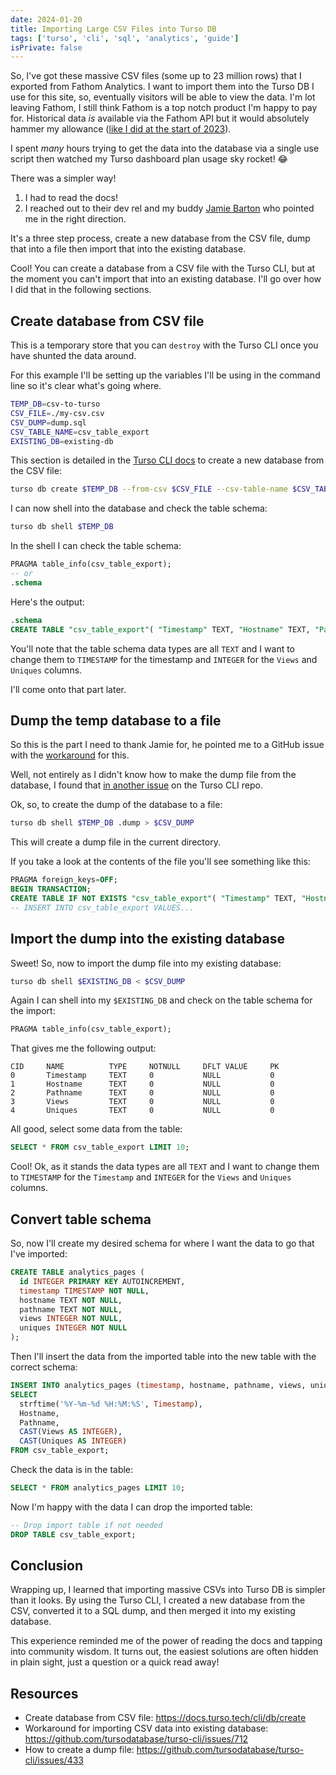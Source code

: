 ```yaml
---
date: 2024-01-20
title: Importing Large CSV Files into Turso DB
tags: ['turso', 'cli', 'sql', 'analytics', 'guide']
isPrivate: false
---
```


So, I've got these massive CSV files (some up to 23 million rows) that
I exported from Fathom Analytics. I want to import them into the Turso
DB I use for this site, so, eventually visitors will be able to view
the data. I'm lot leaving Fathom, I still think Fathom is a top notch
product I'm happy to pay for. Historical data _is_ available via the
Fathom API but it would absolutely hammer my allowance
([like I did at the start of 2023](https://scottspence.com/posts/caching-with-fathom-redis-and-sveltekit)).

I spent _many_ hours trying to get the data into the database via a
single use script then watched my Turso dashboard plan usage sky
rocket! 😂

There was a simpler way!

1. I had to read the docs!
2. I reached out to their dev rel and my buddy
   [Jamie Barton](https://twitter.com/notrab) who pointed me in the
   right direction.

It's a three step process, create a new database from the CSV file,
dump that into a file then import that into the existing database.

Cool! You can create a database from a CSV file with the Turso CLI,
but at the moment you can't import that into an existing database.
I'll go over how I did that in the following sections.

## Create database from CSV file

This is a temporary store that you can `destroy` with the Turso CLI
once you have shunted the data around.

For this example I'll be setting up the variables I'll be using in the
command line so it's clear what's going where.

```bash
TEMP_DB=csv-to-turso
CSV_FILE=./my-csv.csv
CSV_DUMP=dump.sql
CSV_TABLE_NAME=csv_table_export
EXISTING_DB=existing-db
```

This section is detailed in the
[Turso CLI docs](https://docs.turso.tech/cli/db/create#create-database-from-a-csv-file)
to create a new database from the CSV file:

```bash
turso db create $TEMP_DB --from-csv $CSV_FILE --csv-table-name $CSV_TABLE_NAME
```

I can now shell into the database and check the table schema:

```bash
turso db shell $TEMP_DB
```

In the shell I can check the table schema:

```sql
PRAGMA table_info(csv_table_export);
-- or
.schema
```

Here's the output:

```sql
.schema
CREATE TABLE "csv_table_export"( "Timestamp" TEXT, "Hostname" TEXT, "Pathname" TEXT, "Views" TEXT, "Uniques" TEXT );
```

You'll note that the table schema data types are all `TEXT` and I want
to change them to `TIMESTAMP` for the timestamp and `INTEGER` for the
`Views` and `Uniques` columns.

I'll come onto that part later.

## Dump the temp database to a file

So this is the part I need to thank Jamie for, he pointed me to a
GitHub issue with the
[workaround](https://github.com/tursodatabase/turso-cli/issues/712)
for this.

Well, not entirely as I didn't know how to make the dump file from the
database, I found that
[in another issue](https://github.com/tursodatabase/turso-cli/issues/433#issuecomment-1558195176)
on the Turso CLI repo.

Ok, so, to create the dump of the database to a file:

```bash
turso db shell $TEMP_DB .dump > $CSV_DUMP
```

This will create a dump file in the current directory.

If you take a look at the contents of the file you'll see something
like this:

```sql
PRAGMA foreign_keys=OFF;
BEGIN TRANSACTION;
CREATE TABLE IF NOT EXISTS "csv_table_export"( "Timestamp" TEXT, "Hostname" TEXT, "Pathname" TEXT, "Views" TEXT, "Uniques" TEXT );
-- INSERT INTO csv_table_export VALUES...
```

## Import the dump into the existing database

Sweet! So, now to import the dump file into my existing database:

```bash
turso db shell $EXISTING_DB < $CSV_DUMP
```

Again I can shell into my `$EXISTING_DB` and check on the table schema
for the import:

```sql
PRAGMA table_info(csv_table_export);
```

That gives me the following output:

```
CID     NAME          TYPE     NOTNULL     DFLT VALUE     PK
0       Timestamp     TEXT     0           NULL           0
1       Hostname      TEXT     0           NULL           0
2       Pathname      TEXT     0           NULL           0
3       Views         TEXT     0           NULL           0
4       Uniques       TEXT     0           NULL           0
```

All good, select some data from the table:

```sql
SELECT * FROM csv_table_export LIMIT 10;
```

Cool! Ok, as it stands the data types are all `TEXT` and I want to
change them to `TIMESTAMP` for the `Timestamp` and `INTEGER` for the
`Views` and `Uniques` columns.

## Convert table schema

So, now I'll create my desired schema for where I want the data to go
that I've imported:

```sql
CREATE TABLE analytics_pages (
  id INTEGER PRIMARY KEY AUTOINCREMENT,
  timestamp TIMESTAMP NOT NULL,
  hostname TEXT NOT NULL,
  pathname TEXT NOT NULL,
  views INTEGER NOT NULL,
  uniques INTEGER NOT NULL
);
```

Then I'll insert the data from the imported table into the new table
with the correct schema:

```sql
INSERT INTO analytics_pages (timestamp, hostname, pathname, views, uniques)
SELECT
  strftime('%Y-%m-%d %H:%M:%S', Timestamp),
  Hostname,
  Pathname,
  CAST(Views AS INTEGER),
  CAST(Uniques AS INTEGER)
FROM csv_table_export;
```

Check the data is in the table:

```sql
SELECT * FROM analytics_pages LIMIT 10;
```

Now I'm happy with the data I can drop the imported table:

```sql
-- Drop import table if not needed
DROP TABLE csv_table_export;
```

## Conclusion

Wrapping up, I learned that importing massive CSVs into Turso DB is
simpler than it looks. By using the Turso CLI, I created a new
database from the CSV, converted it to a SQL dump, and then merged it
into my existing database.

This experience reminded me of the power of reading the docs and
tapping into community wisdom. It turns out, the easiest solutions are
often hidden in plain sight, just a question or a quick read away!

## Resources

- Create database from CSV file: https://docs.turso.tech/cli/db/create
- Workaround for importing CSV data into existing database:
  https://github.com/tursodatabase/turso-cli/issues/712
- How to create a dump file:
  https://github.com/tursodatabase/turso-cli/issues/433
